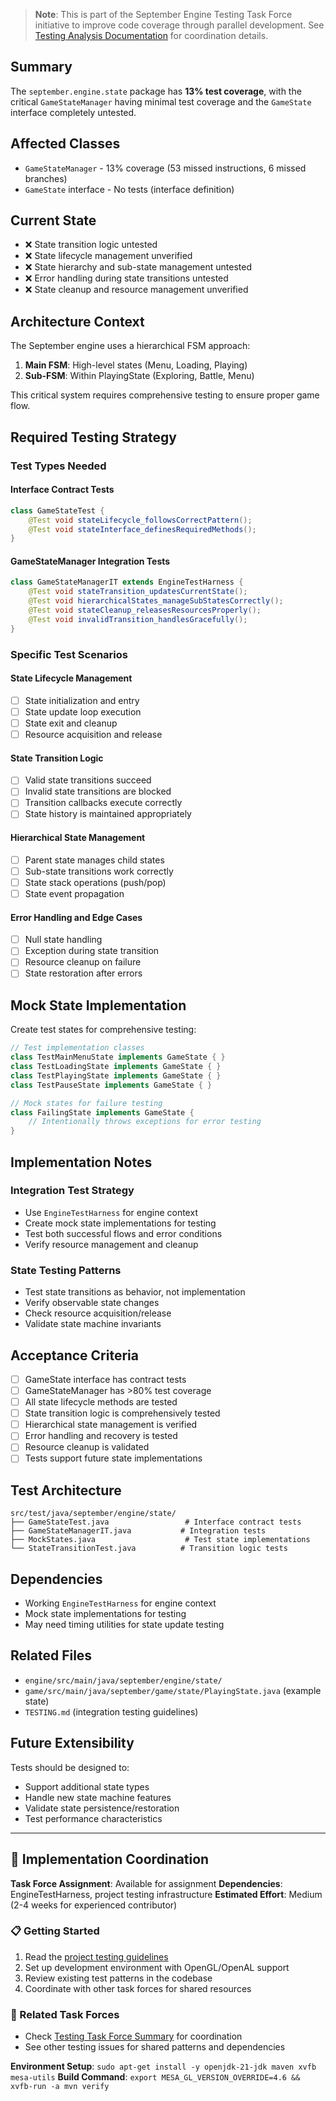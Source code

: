 <!-- This issue was generated from testing analysis documentation -->
<!-- Source: docs/testing-analysis/ -->

> **Note**: This is part of the September Engine Testing Task Force initiative to improve code coverage through parallel development. See [Testing Analysis Documentation](../docs/testing-analysis/) for coordination details.


## Summary  

The `september.engine.state` package has **13% test coverage**, with the critical `GameStateManager` having minimal test coverage and the `GameState` interface completely untested.

## Affected Classes

- `GameStateManager` - 13% coverage (53 missed instructions, 6 missed branches)
- `GameState` interface - No tests (interface definition)

## Current State

- ❌ State transition logic untested
- ❌ State lifecycle management unverified  
- ❌ State hierarchy and sub-state management untested
- ❌ Error handling during state transitions untested
- ❌ State cleanup and resource management unverified

## Architecture Context

The September engine uses a hierarchical FSM approach:
1. **Main FSM**: High-level states (Menu, Loading, Playing)
2. **Sub-FSM**: Within PlayingState (Exploring, Battle, Menu)

This critical system requires comprehensive testing to ensure proper game flow.

## Required Testing Strategy


### Test Types Needed

#### Interface Contract Tests
```java
class GameStateTest {
    @Test void stateLifecycle_followsCorrectPattern();
    @Test void stateInterface_definesRequiredMethods();
}
```

#### GameStateManager Integration Tests
```java
class GameStateManagerIT extends EngineTestHarness {
    @Test void stateTransition_updatesCurrentState();
    @Test void hierarchicalStates_manageSubStatesCorrectly();
    @Test void stateCleanup_releasesResourcesProperly();
    @Test void invalidTransition_handlesGracefully();
}
```

### Specific Test Scenarios

#### State Lifecycle Management
- [ ] State initialization and entry
- [ ] State update loop execution  
- [ ] State exit and cleanup
- [ ] Resource acquisition and release

#### State Transition Logic
- [ ] Valid state transitions succeed
- [ ] Invalid state transitions are blocked
- [ ] Transition callbacks execute correctly
- [ ] State history is maintained appropriately

#### Hierarchical State Management
- [ ] Parent state manages child states
- [ ] Sub-state transitions work correctly
- [ ] State stack operations (push/pop)
- [ ] State event propagation

#### Error Handling and Edge Cases
- [ ] Null state handling
- [ ] Exception during state transition
- [ ] Resource cleanup on failure
- [ ] State restoration after errors

## Mock State Implementation

Create test states for comprehensive testing:

```java
// Test implementation classes
class TestMainMenuState implements GameState { }
class TestLoadingState implements GameState { }
class TestPlayingState implements GameState { }
class TestPauseState implements GameState { }

// Mock states for failure testing
class FailingState implements GameState {
    // Intentionally throws exceptions for error testing
}
```

## Implementation Notes


### Integration Test Strategy
- Use `EngineTestHarness` for engine context
- Create mock state implementations for testing
- Test both successful flows and error conditions
- Verify resource management and cleanup

### State Testing Patterns
- Test state transitions as behavior, not implementation
- Verify observable state changes
- Check resource acquisition/release
- Validate state machine invariants

## Acceptance Criteria

- [ ] GameState interface has contract tests
- [ ] GameStateManager has >80% test coverage
- [ ] All state lifecycle methods are tested
- [ ] State transition logic is comprehensively tested
- [ ] Hierarchical state management is verified
- [ ] Error handling and recovery is tested
- [ ] Resource cleanup is validated
- [ ] Tests support future state implementations

## Test Architecture

```
src/test/java/september/engine/state/
├── GameStateTest.java                 # Interface contract tests
├── GameStateManagerIT.java           # Integration tests
├── MockStates.java                    # Test state implementations
└── StateTransitionTest.java          # Transition logic tests
```

## Dependencies

- Working `EngineTestHarness` for engine context
- Mock state implementations for testing
- May need timing utilities for state update testing

## Related Files

- `engine/src/main/java/september/engine/state/`
- `game/src/main/java/september/game/state/PlayingState.java` (example state)
- `TESTING.md` (integration testing guidelines)

## Future Extensibility

Tests should be designed to:
- Support additional state types
- Handle new state machine features
- Validate state persistence/restoration
- Test performance characteristics

---

## 🚀 Implementation Coordination

**Task Force Assignment**: Available for assignment
**Dependencies**: EngineTestHarness, project testing infrastructure
**Estimated Effort**: Medium (2-4 weeks for experienced contributor)

### 📋 Getting Started
1. Read the [project testing guidelines](../TESTING.md)
2. Set up development environment with OpenGL/OpenAL support
3. Review existing test patterns in the codebase
4. Coordinate with other task forces for shared resources

### 🔗 Related Task Forces
- Check [Testing Task Force Summary](../docs/testing-analysis/task-force-summary.md) for coordination
- See other testing issues for shared patterns and dependencies

**Environment Setup**: `sudo apt-get install -y openjdk-21-jdk maven xvfb mesa-utils`
**Build Command**: `export MESA_GL_VERSION_OVERRIDE=4.6 && xvfb-run -a mvn verify`
